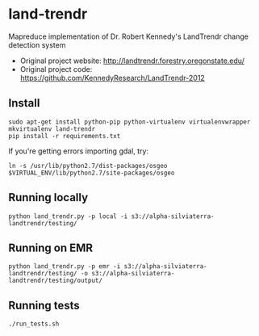 land-trendr
===========
Mapreduce implementation of Dr. Robert Kennedy's LandTrendr change detection system

 * Original project website: http://landtrendr.forestry.oregonstate.edu/
 * Original project code: https://github.com/KennedyResearch/LandTrendr-2012

Install
-------
    sudo apt-get install python-pip python-virtualenv virtualenvwrapper
    mkvirtualenv land-trendr
    pip install -r requirements.txt

If you're getting errors importing gdal, try:

    ln -s /usr/lib/python2.7/dist-packages/osgeo $VIRTUAL_ENV/lib/python2.7/site-packages/osgeo

Running locally
---------------
    python land_trendr.py -p local -i s3://alpha-silviaterra-landtrendr/testing/

Running on EMR
--------------
    python land_trendr.py -p emr -i s3://alpha-silviaterra-landtrendr/testing/ -o s3://alpha-silviaterra-landtrendr/testing/output/

Running tests
-------------
    ./run_tests.sh

